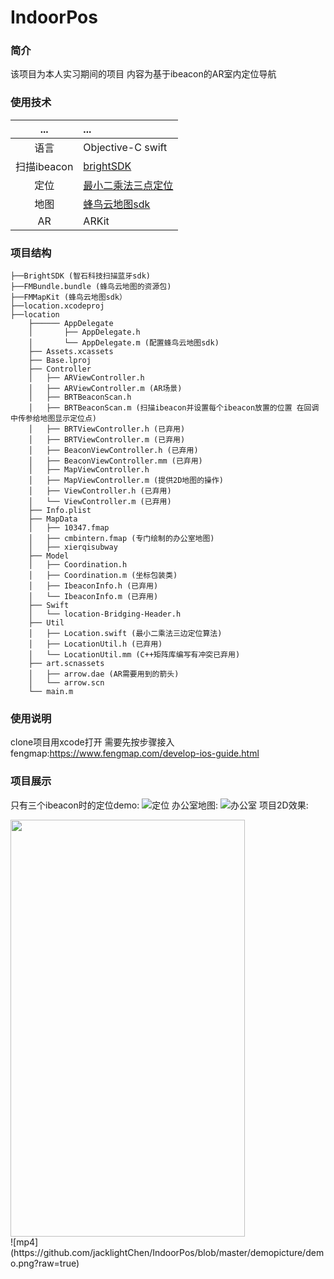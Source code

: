 # IndoorPos
### 简介
该项目为本人实习期间的项目 内容为基于ibeacon的AR室内定位导航

### 使用技术
... | ... 
:---:|:---
语言|Objective-C swift
扫描ibeacon | [brightSDK](https://github.com/BrightBeacon/BrightBeacon_iOS_SDK)
定位 | [最小二乘法三点定位](http://www.docin.com/p-813893113.html)
地图 | [蜂鸟云地图sdk](https://www.fengmap.com/develop-ios-guide.html)
AR | ARKit

### 项目结构
```
├──BrightSDK (智石科技扫描蓝牙sdk)
├──FMBundle.bundle (蜂鸟云地图的资源包)
├──FMMapKit (蜂鸟云地图sdk）
├──location.xcodeproj
├──location	
	├──────	AppDelegate
	│   	├── AppDelegate.h
	│  	 	└── AppDelegate.m (配置蜂鸟云地图sdk)
	├── Assets.xcassets
	├── Base.lproj
	├── Controller
	│   ├── ARViewController.h 
	│   ├── ARViewController.m (AR场景)
	│   ├── BRTBeaconScan.h 
	│   ├── BRTBeaconScan.m (扫描ibeacon并设置每个ibeacon放置的位置 在回调中传参给地图显示定位点)
	│   ├── BRTViewController.h (已弃用)
	│   ├── BRTViewController.m (已弃用)
	│   ├── BeaconViewController.h (已弃用)
	│   ├── BeaconViewController.mm (已弃用)
	│   ├── MapViewController.h
	│   ├── MapViewController.m (提供2D地图的操作)
	│   ├── ViewController.h (已弃用)
	│   └── ViewController.m (已弃用)
	├── Info.plist 
	├── MapData
	│   ├── 10347.fmap
	│   ├── cmbintern.fmap (专门绘制的办公室地图)
	│   ├── xierqisubway
	├── Model
	│   ├── Coordination.h 
	│   ├── Coordination.m (坐标包装类)
	│   ├── IbeaconInfo.h (已弃用)
	│   └── IbeaconInfo.m (已弃用)
	├── Swift
	│   └── location-Bridging-Header.h
	├── Util
	│   ├── Location.swift (最小二乘法三边定位算法)
	│   ├── LocationUtil.h (已弃用)
	│   └── LocationUtil.mm (C++矩阵库编写有冲突已弃用)
	├── art.scnassets
	│   ├── arrow.dae (AR需要用到的箭头)
	│   └── arrow.scn
	└── main.m
```

### 使用说明
clone项目用xcode打开 
需要先按步骤接入fengmap:https://www.fengmap.com/develop-ios-guide.html

### 项目展示
只有三个ibeacon时的定位demo:
![定位](https://github.com/jacklightChen/IndoorPos/blob/master/demopicture/point.png)
办公室地图:
![办公室](https://github.com/jacklightChen/IndoorPos/blob/master/demopicture/office.jpg)
项目2D效果:
<div align=left><img width="375" height="667" src="https://github.com/jacklightChen/IndoorPos/blob/master/demopicture/show.png"/></div>
![mp4](https://github.com/jacklightChen/IndoorPos/blob/master/demopicture/demo.png?raw=true)